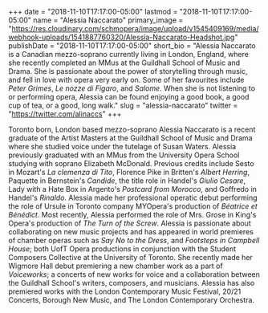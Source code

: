 +++
date = "2018-11-10T17:17:00-05:00"
lastmod = "2018-11-10T17:17:00-05:00"
name = "Alessia Naccarato"
primary_image = "https://res.cloudinary.com/schmopera/image/upload/v1545409169/media/webhook-uploads/1541887760320/Alessia-Naccarato-Headshot.jpg"
publishDate = "2018-11-10T17:17:00-05:00"
short_bio = "Alessia Naccarato is a Canadian mezzo-soprano currently living in London, England, where she recently completed an MMus at the Guildhall School of Music and Drama. She is passionate about the power of storytelling through music, and fell in love with opera very early on. Some of her favourites include *Peter Grimes*, *Le nozze di Figaro*, and *Salome*. When she is not listening to or performing opera, Alessia can be found enjoying a good book, a good cup of tea, or a good, long walk."
slug = "alessia-naccarato"
twitter = "https://twitter.com/alinaccs"
+++

Toronto born, London based mezzo-soprano Alessia Naccarato is a recent graduate of the Artist Masters at the Guildhall School of Music and Drama where she studied voice under the tutelage of Susan Waters. Alessia previously graduated with an MMus from the University Opera School studying with soprano Elizabeth McDonald. Previous credits include Sesto in Mozart's *La clemenza di Tito*, Florence Pike in Britten's *Albert Herring*, Paquette in Bernstein's *Candide*, the title role in Handel's *Giulio Cesare*, Lady with a Hate Box in Argento's *Postcard from Morocco*, and Goffredo in Handel's *Rinaldo*. Alessia made her professional operatic debut performing the role of Ursule in Toronto company MYOpera's production of *Béatrice et Bénédict*. Most recently, Alessia performed the role of Mrs. Grose in King's Opera's production of *The Turn of the Screw*. Alessia is passionate about collaborating on new music projects and has appeared in world premieres of chamber operas such as *Say No to the Dress*, and *Footsteps in Campbell House*; both UofT Opera productions in conjunction with the Student Composers Collective at the University of Toronto. She recently made her Wigmore Hall debut premiering a new chamber work as a part of *Voiceworks*; a concerts of new works for voice and a collaboration between the Guildhall School's writers, composers, and musicians. Alessia has also premiered works with the London Contemporary Music Festival, 20/21 Concerts, Borough New Music, and The London Contemporary Orchestra.
